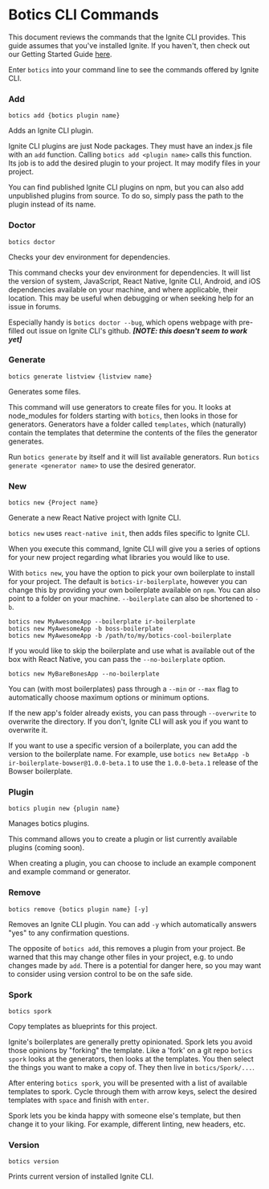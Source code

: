 # Botics CLI Commands

This document reviews the commands that the Ignite CLI provides. This guide
assumes that you've installed Ignite. If you haven't, then check out our Getting
Started Guide [here](./getting-started.md).

Enter `botics` into your command line to see the commands offered by Ignite CLI.


### Add

```
botics add {botics plugin name}
```

Adds an Ignite CLI plugin.

Ignite CLI plugins are just Node packages. They must have an index.js file with an
`add` function. Calling `botics add <plugin name>` calls this function. Its job is to add the
desired plugin to your project. It may modify files in your project.

You can find published Ignite CLI plugins on npm, but you can also add unpublished
plugins from source. To do so, simply pass the path to the plugin instead of its
name.


### Doctor

```
botics doctor
```

Checks your dev environment for dependencies.

This command checks your dev environment for dependencies. It will list the version of
system, JavaScript, React Native, Ignite CLI, Android, and iOS dependencies
available on your machine, and where applicable, their location. This may be
useful when debugging or when seeking help for an issue in forums.

Especially handy is `botics doctor --bug`, which opens webpage with pre-filled
out issue on Ignite CLI's github. ***[NOTE: this doesn't seem to work yet]***


### Generate

```
botics generate listview {listview name}
```

Generates some files.

This command will use generators to create files for you. It looks at
node_modules for folders starting with `botics`, then looks in those for
generators. Generators have a folder called `templates`, which (naturally)
contain the templates that determine the contents of the files the generator
generates.

Run `botics generate` by itself and it will list available generators. Run
`botics generate <generator name>` to use the desired generator.

### New

```
botics new {Project name}
```

Generate a new React Native project with Ignite CLI.

`botics new` uses `react-native init`, then adds files specific to Ignite CLI.

When you execute this command, Ignite CLI will give you a series of options for
your new project regarding what libraries you would like to use.

With `botics new`, you have the option to pick your own boilerplate to install for your project.  The default is `botics-ir-boilerplate`, however you can change this by providing your own boilerplate available on `npm`. You can also point to a folder on your machine. `--boilerplate` can also be shortened to `-b`.

```
botics new MyAwesomeApp --boilerplate ir-boilerplate
botics new MyAwesomeApp -b boss-boilerplate
botics new MyAwesomeApp -b /path/to/my/botics-cool-boilerplate
```

If you would like to skip the boilerplate and use what is available out of the box with React Native, you can pass the `--no-boilerplate` option.

```
botics new MyBareBonesApp --no-boilerplate
```

You can (with most boilerplates) pass through a `--min` or `--max` flag to automatically choose maximum options or minimum options.

If the new app's folder already exists, you can pass through `--overwrite` to overwrite the directory. If you don't, Ignite CLI will ask you if you want to overwrite it.

If you want to use a specific version of a boilerplate, you can add the version to the boilerplate name.  For example, use `botics new BetaApp -b ir-boilerplate-bowser@1.0.0-beta.1` to use the `1.0.0-beta.1` release of the Bowser boilerplate.

### Plugin

```
botics plugin new {plugin name}
```

Manages botics plugins.

This command allows you to create a plugin or list currently available plugins (coming
soon).

When creating a plugin, you can choose to include an example component and example
command or generator.

### Remove

```
botics remove {botics plugin name} [-y]
```

Removes an Ignite CLI plugin. You can add `-y` which automatically answers
"yes" to any confirmation questions.

The opposite of `botics add`, this removes a plugin from your project. Be warned
that this may change other files in your project, e.g. to undo changes made by
`add`. There is a potential for danger here, so you may want to consider using
version control to be on the safe side.

### Spork

```
botics spork
```

Copy templates as blueprints for this project.

Ignite's boilerplates are generally pretty opinionated. Spork lets you avoid those
opinions by "forking" the template. Like a 'fork' on a git repo `botics spork`
looks at the generators, then looks at the templates. You then select the things
you want to make a copy of. They then live in `botics/Spork/...`.

After entering `botics spork`, you will be presented with a list of available
templates to spork. Cycle through them with arrow keys, select the desired
templates with `space` and finish with `enter`.

Spork lets you be kinda happy with someone else's template, but then change it
to your liking. For example, different linting, new headers, etc.


### Version

```
botics version
```

Prints current version of installed Ignite CLI.
